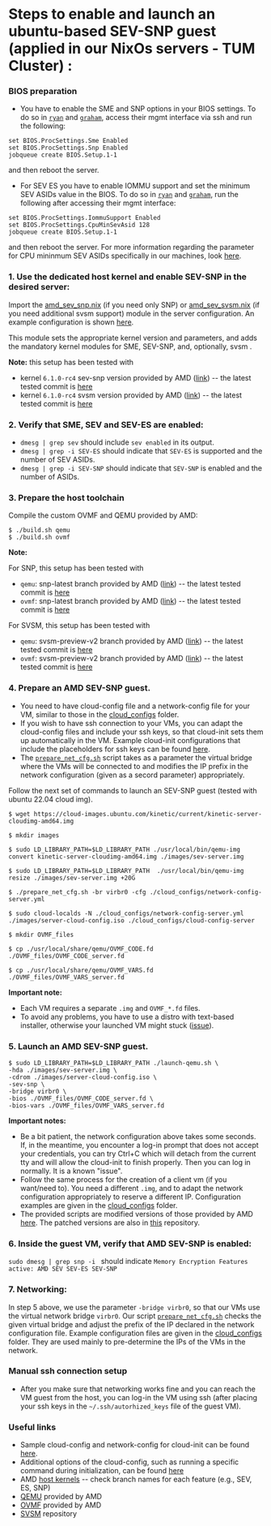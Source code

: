 # Steps to enable and launch an ubuntu-based SEV-SNP guest (applied in our NixOs servers - TUM Cluster) :

### BIOS preparation
- You have to enable the SME and SNP options in your BIOS settings.
To do so in [`ryan`](https://github.com/TUM-DSE/doctor-cluster-config/blob/master/docs/hosts/ryan.md) and 
[`graham`](https://github.com/TUM-DSE/doctor-cluster-config/blob/master/docs/hosts/graham.md),
access their mgmt interface via ssh and run the following:
```
set BIOS.ProcSettings.Sme Enabled
set BIOS.ProcSettings.Snp Enabled
jobqueue create BIOS.Setup.1-1
```
and then reboot the server.
- For SEV ES you have to enable IOMMU support and set the minimum SEV ASIDs value in the BIOS.
To do so in [`ryan`](https://github.com/TUM-DSE/doctor-cluster-config/blob/master/docs/hosts/ryan.md) and 
[`graham`](https://github.com/TUM-DSE/doctor-cluster-config/blob/master/docs/hosts/graham.md), 
run the following after accessing their mgmt interface:
```
set BIOS.ProcSettings.IommuSupport Enabled
set BIOS.ProcSettings.CpuMinSevAsid 128
jobqueue create BIOS.Setup.1-1
```
and then reboot the server.
For more information regarding the parameter for CPU mininmum SEV ASIDs specifically in our machines,
look [here](https://www.dell.com/support/manuals/en-us/idrac9-lifecycle-controller-v4.x-series/idrac_4.00.00.00_racadm_ar_referenceguide/bios.procsettings.cpuminsevasid-(read-or-write)?guid=guid-4bdaeaa7-d054-4fd1-bd84-0cd71d7aec1e&lang=en-us).

### 1. Use the dedicated host kernel and enable SEV-SNP in the desired server:
Import the [amd_sev_snp.nix](https://github.com/TUM-DSE/doctor-cluster-config/blob/master/modules/amd_sev_snp.nix) (if you need only SNP) or 
[amd_sev_svsm.nix](https://github.com/TUM-DSE/doctor-cluster-config/blob/master/modules/amd_sev_svsm.nix) (if you need additional svsm support) module in the server configuration. 
An example configuration is shown [here](https://github.com/TUM-DSE/doctor-cluster-config/blob/master/hosts/ryan.nix). 

This module sets the appropriate kernel version and parameters, and adds the mandatory kernel modules for SME, SEV-SNP, and, optionally, svsm .

**Note:** this setup has been tested with 
- kernel `6.1.0-rc4` sev-snp version provided by AMD ([link](https://github.com/AMDESE/linux/tree/snp-host-latest)) -- the latest tested commit is [here](https://github.com/AMDESE/linux/commit/db73108c4fd62c03ad57e0c7118e5623750898ee)
- kernel `6.1.0-rc4` svsm version provided by AMD ([link](https://github.com/AMDESE/linux/tree/svsm-preview-hv-v2)) -- the latest tested commit is [here](https://github.com/AMDESE/linux/commit/4c33a31c6e1524f1b90834aaaea250a085f72dac)

### 2. Verify that SME, SEV and SEV-ES are enabled:
- `dmesg | grep sev` should include `sev enabled` in its output.
- `dmesg | grep -i SEV-ES` should indicate that `SEV-ES` is supported and the number of SEV ASIDs.
- `dmesg | grep -i SEV-SNP` should indicate that `SEV-SNP` is enabled and the number of ASIDs.

### 3. Prepare the host toolchain
Compile the custom OVMF and QEMU provided by AMD:
```
$ ./build.sh qemu
$ ./build.sh ovmf
```

**Note:** 

For SNP, this setup has been tested with 
- `qemu`: snp-latest branch provided by AMD ([link](https://github.com/AMDESE/qemu/tree/snp-latest)) -- the latest tested commit is [here](https://github.com/AMDESE/qemu/commit/b3721248d18d1ed56a75df2528591b2f1505660f)
- `ovmf`: snp-latest branch provided by AMD ([link](https://github.com/AMDESE/ovmf/tree/snp-latest)) -- the latest tested commit is [here](https://github.com/AMDESE/ovmf/commit/e1a623d4ac86024284c53f7e577b02b45ffb8b2f)

For SVSM, this setup has been tested with 
- `qemu`: svsm-preview-v2 branch provided by AMD ([link](https://github.com/AMDESE/qemu/tree/svsm-preview-v2)) -- the latest tested commit is [here](https://github.com/AMDESE/qemu/commit/2c6dbe30d6da1cac18ff6dba81087179ebd3b8a7)
- `ovmf`: svsm-preview-v2 branch provided by AMD ([link](https://github.com/AMDESE/ovmf/tree/svsm-preview-v2)) -- the latest tested commit is [here](https://github.com/AMDESE/ovmf/commit/db753e31773ae52ea7f2b320fc7a57c5ef6b46d0)


### 4. Prepare an AMD SEV-SNP guest.
- You need to have cloud-config file and a network-config file for your VM, similar to those in the [cloud_configs](./cloud_configs/) folder.
- If you wish to have ssh connection to your VMs, you can adapt the cloud-config files and include your ssh keys, so that cloud-init sets them up automatically in the VM. Example cloud-init configurations that include the placeholders for ssh keys can be found [here](./cloud_configs/).
- The [`prepare_net_cfg.sh`](./prepare_net_cfg.sh) script takes as a parameter the virtual bridge where the VMs will be connected to and modifies the IP prefix in the network configuration (given as a secord parameter) appropriately.

Follow the next set of commands to launch an SEV-SNP guest (tested with ubuntu 22.04 cloud img).
```
$ wget https://cloud-images.ubuntu.com/kinetic/current/kinetic-server-cloudimg-amd64.img 

$ mkdir images

$ sudo LD_LIBRARY_PATH=$LD_LIBRARY_PATH ./usr/local/bin/qemu-img convert kinetic-server-cloudimg-amd64.img ./images/sev-server.img

$ sudo LD_LIBRARY_PATH=$LD_LIBRARY_PATH  ./usr/local/bin/qemu-img resize ./images/sev-server.img +20G 

$ ./prepare_net_cfg.sh -br virbr0 -cfg ./cloud_configs/network-config-server.yml

$ sudo cloud-localds -N ./cloud_configs/network-config-server.yml ./images/server-cloud-config.iso ./cloud_configs/cloud-config-server

$ mkdir OVMF_files

$ cp ./usr/local/share/qemu/OVMF_CODE.fd ./OVMF_files/OVMF_CODE_server.fd

$ cp ./usr/local/share/qemu/OVMF_VARS.fd ./OVMF_files/OVMF_VARS_server.fd
```

**Important note:** 
- Each VM requires a separate `.img` and `OVMF_*.fd` files.
- To avoid any problems, you have to use a distro with text-based installer, otherwise your launched VM might stuck ([issue](https://github.com/AMDESE/AMDSEV/issues/38)).

### 5. Launch an AMD SEV-SNP guest.
```
$ sudo LD_LIBRARY_PATH=$LD_LIBRARY_PATH ./launch-qemu.sh \
-hda ./images/sev-server.img \
-cdrom ./images/server-cloud-config.iso \
-sev-snp \
-bridge virbr0 \
-bios ./OVMF_files/OVMF_CODE_server.fd \
-bios-vars ./OVMF_files/OVMF_VARS_server.fd
```

**Important notes:**
- Be a bit patient, the network configuration above takes some seconds. If, in the meantime, you encounter a log-in prompt that does not accept your credentials, you can try Ctrl+C which will detach from the current tty and will allow the cloud-init to finish properly. Then you can log in normally.
It is a known "issue". 
- Follow the same process for the creation of a client vm (if you want/need to).
You need a different `.img`, and to adapt the network configuration appropriately to reserve a different IP.
Configuration examples are given in the [cloud_configs](./cloud_configs/) folder.
- The provided scripts are modified versions of those provided by AMD [here](https://github.com/AMDESE/linux-svsm). The patched versions are also in [this](https://github.com/dimstav23/linux-svsm/tree/gdpruler_patched_build) repository.

### 6. Inside the guest VM, verify that AMD SEV-SNP is enabled:
`sudo dmesg | grep snp -i ` should indicate `Memory Encryption Features active: AMD SEV SEV-ES SEV-SNP`

### 7. Networking: 
In step 5 above, we use the parameter `-bridge virbr0`, so that our VMs use the virtual network bridge `virbr0`. 
Our script [`prepare_net_cfg.sh`](./prepare_net_cfg.sh) checks the given virtual bridge and adjust the prefix of the IP declared in the network configuration file. Example configuration files are given in the [cloud_configs](./cloud_configs/) folder. They are used mainly to pre-determine the IPs of the VMs in the network.

### Manual ssh connection setup
- After you make sure that networking works fine and you can reach the VM guest from the host, you can log-in the VM using ssh (after placing your ssh keys in the `~/.ssh/autorhized_keys` file of the guest VM).

### Useful links
- Sample cloud-config and network-config for cloud-init can be found [here](https://gist.github.com/itzg/2577205f2036f787a2bd876ae458e18e).
- Additional options of the cloud-config, such as running a specific command during initialization, can be found [here](https://www.digitalocean.com/community/tutorials/how-to-use-cloud-config-for-your-initial-server-setup)
- AMD [host kernels](https://github.com/AMDESE/linux) -- check branch names for each feature (e.g., SEV, ES, SNP)
- [QEMU](https://github.com/AMDESE/qemu) provided by AMD
- [OVMF](https://github.com/AMDESE/ovmf) provided by AMD
- [SVSM](https://github.com/AMDESE/linux-svsm) repository